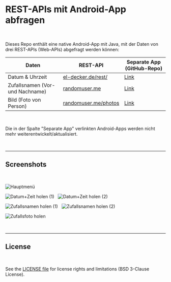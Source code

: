 # REST-APIs mit Android-App abfragen #

<br>

Dieses Repo enthält eine native Android-App mit Java, mit der Daten von drei REST-APIs (Web-APIs) abgefragt werden können:

| Daten | REST-API | Separate App (GitHub-Repo) |
| -- | -- | -- |
| Datum & Uhrzeit | [el-decker.de/rest/](https://el-decker.de/rest/DatumUndZeit.php) | [Link](https://github.com/MDecker-MobileComputing/Android_DatumUndZeitVonWebAPI) |
| Zufallsnamen (Vor- und Nachname) | [randomuser.me](https://randomuser.me/) | [Link](https://github.com/MDecker-MobileComputing/Android_ZufallsnamenVonWebAPI) |
| Bild (Foto von Person) | [randomuser.me/photos](https://randomuser.me/photos) | [Link](https://github.com/MDecker-MobileComputing/Android_ZufallsbilderVonWebAPI) |

<br>

Die in der Spalte "Separate App" verlinkten Android-Apps werden nicht mehr weiterentwickelt/aktualisiert.

<br>

----

## Screenshots ##

<br>

![Hauptmenü](screenshot_1.png)

![Datum+Zeit holen (1)](screenshot_2a.png) &nbsp; ![Datum+Zeit holen (2)](screenshot_2b.png)

![Zufallsnamen holen (1)](screenshot_3a.png) &nbsp; ![Zufallsnamen holen (2)](screenshot_3b.png)

![Zufallsfoto holen](screenshot_4.png)

<br>

----

## License ##

<br>

See the [LICENSE file](LICENSE.md) for license rights and limitations (BSD 3-Clause License).

<br>